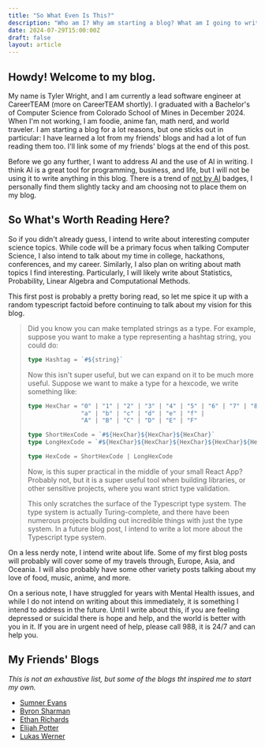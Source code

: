 ```yaml
---
title: "So What Even Is This?"
description: "Who am I? Why am starting a blog? What am I going to write about?"
date: 2024-07-29T15:00:00Z
draft: false
layout: article
---
```


## Howdy! Welcome to my blog.

My name is Tyler Wright, and I am currently a lead software engineer at CareerTEAM (more on CareerTEAM shortly). I graduated with a Bachelor's of Computer Science from Colorado School of Mines in December 2024. When I'm not working, I am foodie, anime fan, math nerd, and world traveler. I am starting a blog for a lot reasons, but one sticks out in particular: I have learned a lot from my friends' blogs and had a lot of fun reading them too. I'll link some of my friends' blogs at the end of this post. 

Before we go any further, I want to address AI and the use of AI in writing. I think AI is a great tool for programming, business, and life, but I will not be using it to write anything in this blog. There is a trend of [not by AI](https://notbyai.fyi/) badges, I personally find them slightly tacky and am choosing not to place them on my blog.

## So What's Worth Reading Here?

So if you didn't already guess, I intend to write about interesting computer science topics. While code will be a primary focus when talking Computer Science, I also intend to talk about my time in college, hackathons, conferences, and my career. Similarly, I also plan on writing about math topics I find interesting. Particularly, I will likely write about Statistics, Probability, Linear Algebra and Computational Methods. 

This first post is probably a pretty boring read, so let me spice it up with a random typescript factoid before continuing to talk about my vision for this blog.

> Did you know you can make templated strings as a type. For example, suppose you want to make a type representing a hashtag string, you could do:
> ```ts
> type Hashtag = `#${string}`
> ```
> Now this isn't super useful, but we can expand on it to be much more useful. Suppose we want to make a type for a hexcode, we write something like:
> ```ts
> type HexChar = "0" | "1" | "2" | "3" | "4" | "5" | "6" | "7" | "8" | "9" |
>                "a" | "b" | "c" | "d" | "e" | "f" |
>                "A" | "B" | "C" | "D" | "E" | "F"
>
> type ShortHexCode = `#${HexChar}${HexChar}${HexChar}`
> type LongHexCode = `#${HexChar}${HexChar}${HexChar}${HexChar}${HexChar}${HexChar}`
>
> type HexCode = ShortHexCode | LongHexCode
> ```
> Now, is this super practical in the middle of your small React App? Probably not, but it is a super useful tool when building libraries, or other sensitive projects, where you want strict type validation. 
>
> This only scratches the surface of the Typescript type system. The type system is actually Turing-complete, and there have been numerous projects building out incredible things with just the type system. In a future blog post, I intend to write a lot more about the Typescript type system.

On a less nerdy note, I intend write about life. Some of my first blog posts will probably will cover some of my travels through, Europe, Asia, and Oceania. I will also probably have some other variety posts talking about my love of food, music, anime, and more. 

On a serious note, I have struggled for years with Mental Health issues, and while I do not intend on writing about this immediately, it is something I intend to address in the future. Until I write about this, if you are feeling depressed or suicidal there is hope and help, and the world is better with you in it. If you are in urgent need of help, please call 988, it is 24/7 and can help you. 

## My Friends' Blogs

*This is not an exhaustive list, but some of the blogs tht inspired me to start my own.*

- [Sumner Evans](https://sumnerevans.com/)
- [Byron Sharman](https://byronsharman.com/)
- [Ethan Richards](https://ezrichards.github.io/)
- [Elijah Potter](https://elijahpotter.dev/)
- [Lukas Werner](https://lukaswerner.com/)
